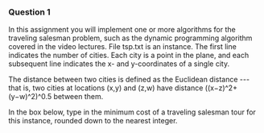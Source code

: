 ### Question 1
In this assignment you will implement one or more algorithms for the traveling salesman problem, such as the dynamic programming algorithm covered in the video lectures. File tsp.txt is an instance. The first line indicates the number of cities. Each city is a point in the plane, and each subsequent line indicates the x- and y-coordinates of a single city.

The distance between two cities is defined as the Euclidean distance --- that is, two cities at locations (x,y) and (z,w) have distance ((x−z)^2+(y−w)^2)^0.5 between them.

In the box below, type in the minimum cost of a traveling salesman tour for this instance, rounded down to the nearest integer.


